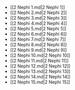 - [[2 Nephi 1.md|2 Nephi 1]]
- [[2 Nephi 2.md|2 Nephi 2]]
- [[2 Nephi 3.md|2 Nephi 3]]
- [[2 Nephi 4.md|2 Nephi 4]]
- [[2 Nephi 5.md|2 Nephi 5]]
- [[2 Nephi 6.md|2 Nephi 6]]
- [[2 Nephi 7.md|2 Nephi 7]]
- [[2 Nephi 8.md|2 Nephi 8]]
- [[2 Nephi 9.md|2 Nephi 9]]
- [[2 Nephi 10.md|2 Nephi 10]]
- [[2 Nephi 11.md|2 Nephi 11]]
- [[2 Nephi 12.md|2 Nephi 12]]
- [[2 Nephi 13.md|2 Nephi 13]]
- [[2 Nephi 14.md|2 Nephi 14]]
- [[2 Nephi 15.md|2 Nephi 15]]